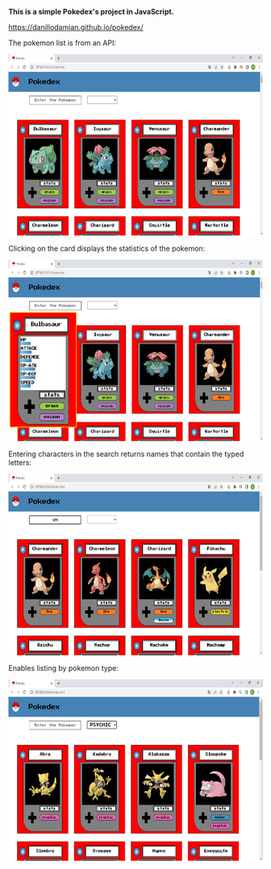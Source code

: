 <strong>This is a simple Pokedex's project in JavaScript.</strong>

https://danillodamian.github.io/pokedex/


The pokemon list is from an API:

<img height="360em" src="https://github.com/DanilloDamian/pokedex/blob/main/img/Screenshot_1.png"/>

Clicking on the card displays the statistics of the pokemon:

<img height="360em" src="https://github.com/DanilloDamian/pokedex/blob/main/img/Screenshot_2.png"/>

Entering characters in the search returns names that contain the typed letters:

<img height="360em" src="https://github.com/DanilloDamian/pokedex/blob/main/img/Screenshot_3.png"/>

Enables listing by pokemon type:

<img height="360em" src="https://github.com/DanilloDamian/pokedex/blob/main/img/Screenshot_4.png"/>




